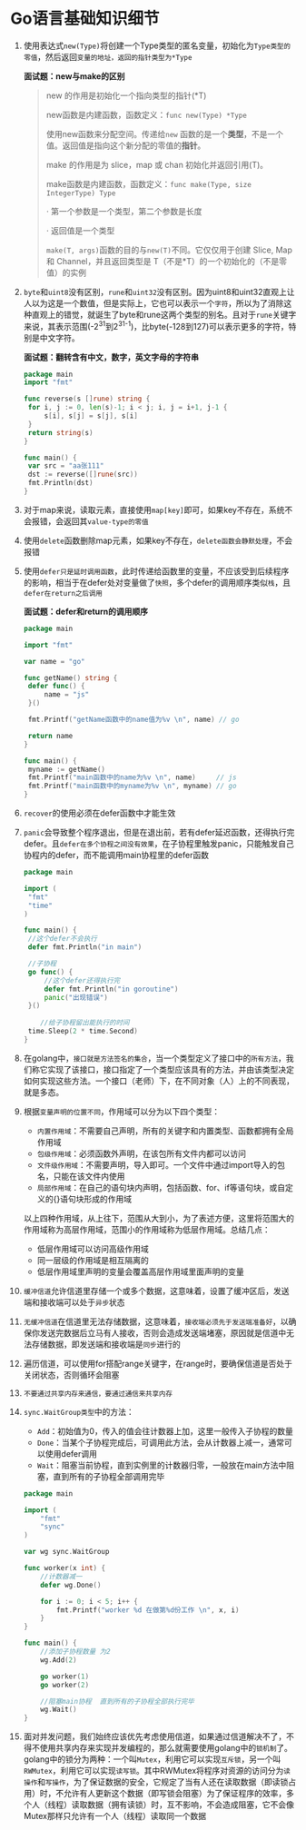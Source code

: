# Go语言基础知识细节

1. 使用表达式`new(Type)`将创建一个Type类型的匿名变量，初始化为`Type类型的零值`，然后返回`变量的地址，返回的指针类型为*Type`

   **面试题：new与make的区别**

   > new 的作用是初始化一个指向类型的指针(*T)
   >
   > new函数是内建函数，函数定义：`func new(Type) *Type`
   >
   > 使用new函数来分配空间。传递给`new` 函数的是一个**类型**，不是一个值。返回值是指向这个新分配的零值的**指针**。
   >
   > make 的作用是为 slice，map 或 chan 初始化并返回引用(T)。
   >
   > make函数是内建函数，函数定义：`func make(Type, size IntegerType) Type`
   >
   > · 第一个参数是一个类型，第二个参数是长度
   >
   > · 返回值是一个类型
   >
   > `make(T, args)`函数的目的与`new(T)`不同。它仅仅用于创建 Slice, Map 和 Channel，并且返回类型是 T（不是*T）的一个初始化的（不是零值）的实例

2. `byte`和`uint8`没有区别，`rune`和`uint32`没有区别。因为uint8和uint32直观上让人以为这是一个数值，但是实际上，它也可以表示一个`字符`，所以为了消除这种直观上的错觉，就诞生了byte和rune这两个类型的别名。且对于`rune`关键字来说，其表示范围(-2<sup>31</sup>到2<sup>31-1</sup>)，比byte(-128到127)可以表示更多的字符，特别是中文字符。

   **面试题：翻转含有中文，数字，英文字母的字符串**

   ```go
   package main
   import "fmt"
   
   func reverse(s []rune) string {
   	for i, j := 0, len(s)-1; i < j; i, j = i+1, j-1 {
   		s[i], s[j] = s[j], s[i]
   	}
   	return string(s)
   }
   
   func main() {
   	var src = "aa张111"
   	dst := reverse([]rune(src))
   	fmt.Println(dst)
   }
   ```

3. 对于map来说，读取元素，直接使用`map[key]`即可，如果key不存在，系统不会报错，会返回其`value-type的零值`

4. 使用`delete`函数删除map元素，如果key不存在，`delete函数会静默处理`，不会报错

5. 使用`defer只是延时调用函数`，此时传递给函数里的变量，不应该受到后续程序的影响，相当于在defer处对变量做了`快照`，多个defer的调用顺序类似`栈`，且`defer在return之后调用`

   **面试题：defer和return的调用顺序**

   ```go
   package main
   
   import "fmt"
   
   var name = "go"
   
   func getName() string {
   	defer func() {
   		name = "js"
   	}()
   
   	fmt.Printf("getName函数中的name值为%v \n", name) // go
   
   	return name
   }
   
   func main() {
   	myname := getName()
   	fmt.Printf("main函数中的name为%v \n", name)     // js
   	fmt.Printf("main函数中的myname为%v \n", myname) // go
   }
   ```

6. `recover`的使用必须在defer函数中才能生效

7. `panic`会导致整个程序退出，但是在退出前，若有defer延迟函数，还得执行完defer。且`defer在多个协程之间没有效果`，在子协程里触发panic，只能触发自己协程内的defer，而不能调用main协程里的defer函数

   ```go
   package main
   
   import (
   	"fmt"
   	"time"
   )
   
   func main() {
   	//这个defer不会执行
   	defer fmt.Println("in main")
   
   	//子协程
   	go func() {
   		//这个defer还得执行完
   		defer fmt.Println("in goroutine")
   		panic("出现错误")
   	}()
   	
       //给子协程留出能执行的时间
   	time.Sleep(2 * time.Second)
   }
   
   ```

8. 在golang中，`接口就是方法签名的集合`，当一个类型定义了接口中的`所有方法`，我们称它实现了该接口，接口指定了一个类型应该具有的方法，并由该类型决定如何实现这些方法。一个接口（老师）下，在不同对象（人）上的不同表现，就是多态。

9. 根据`变量声明的位置不同`，作用域可以分为以下四个类型：

   - `内置作用域`：不需要自己声明，所有的关键字和内置类型、函数都拥有全局作用域
   - `包级作用域`：必须函数外声明，在该包所有文件内都可以访问
   - `文件级作用域`：不需要声明，导入即可。一个文件中通过import导入的包名，只能在该文件内使用
   - `局部作用域`：在自己的语句块内声明，包括函数、for、if等语句块，或自定义的{}语句块形成的作用域

   以上四种作用域，从上往下，范围从大到小，为了表述方便，这里将范围大的作用域称为高层作用域，范围小的作用域称为低层作用域。总结几点：

   - 低层作用域可以访问高级作用域
   - 同一层级的作用域是相互隔离的
   - 低层作用域里声明的变量会覆盖高层作用域里面声明的变量

10. `缓冲信道`允许信道里存储一个或多个数据，这意味着，设置了缓冲区后，发送端和接收端可以处于`异步`状态

11. `无缓冲信道`在信道里无法存储数据，这意味着，`接收端必须先于发送端准备好`，以确保你发送完数据后立马有人接收，否则会造成发送端堵塞，原因就是信道中无法存储数据，即发送端和接收端是`同步`进行的

12. 遍历信道，可以使用for搭配range关键字，在range时，要确保信道是否处于关闭状态，否则循环会阻塞

13. `不要通过共享内存来通信，要通过通信来共享内存`

14. `sync.WaitGroup类型`中的方法：

    - `Add`：初始值为0，传入的值会往计数器上加，这里一般传入子协程的数量
    - `Done`：当某个子协程完成后，可调用此方法，会从计数器上减一，通常可以使用defer调用
    - `Wait`：阻塞当前协程，直到实例里的计数器归零，一般放在main方法中阻塞，直到所有的子协程全部调用完毕

    ```go
    package main
    
    import (
    	"fmt"
    	"sync"
    )
    
    var wg sync.WaitGroup
    
    func worker(x int) {
    	//计数器减一
    	defer wg.Done()
    
    	for i := 0; i < 5; i++ {
    		fmt.Printf("worker %d 在做第%d份工作 \n", x, i)
    	}
    }
    
    func main() {
    	//添加子协程数量 为2
    	wg.Add(2)
    
    	go worker(1)
    	go worker(2)
    
    	//阻塞main协程  直到所有的子协程全部执行完毕
    	wg.Wait()
    }
    ```

15. 面对并发问题，我们始终应该优先考虑使用信道，如果通过信道解决不了，不得不使用共享内存来实现并发编程的，那么就需要使用golang中的`锁机制`了。golang中的锁分为两种：一个叫`Mutex`，利用它可以实现`互斥锁`，另一个叫`RWMutex`，利用它可以实现`读写锁`。其中RWMutex将程序对资源的访问分为`读操作`和`写操作`，为了保证数据的安全，它规定了当有人还在读取数据（即读锁占用）时，不允许有人更新这个数据（即写锁会阻塞）为了保证程序的效率，多个人（线程）读取数据（拥有读锁）时，互不影响，不会造成阻塞，它不会像Mutex那样只允许有一个人（线程）读取同一个数据
